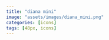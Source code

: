 ```yaml
---
title: "diana mini"
image: "assets/images/diana_mini.png"
categories: [icons]
tags: [48px, icons]
---
```

